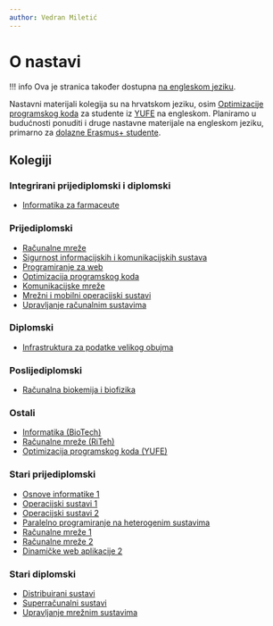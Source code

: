 ```yaml
---
author: Vedran Miletić
---
```


# O nastavi

!!! info
    Ova je stranica također dostupna [na engleskom jeziku](../../en/teaching/index.md).

Nastavni materijali kolegija su na hrvatskom jeziku, osim [Optimizacije programskog koda](../../en/teaching/courses/CO.md) za studente iz [YUFE](https://uniri.hr/o-sveucilistu/yufe/) na engleskom. Planiramo u budućnosti ponuditi i druge nastavne materijale na engleskom jeziku, primarno za [dolazne Erasmus+ studente](https://uniri.hr/o-sveucilistu/medunarodna-suradnja-i-erasmus/mobilnost-studenata/).

## Kolegiji

### Integrirani prijediplomski i diplomski

- [Informatika za farmaceute](kolegiji/INF-Pharma.md)

### Prijediplomski

- [Računalne mreže](kolegiji/RM.md)
- [Sigurnost informacijskih i komunikacijskih sustava](kolegiji/SIKS.md)
- [Programiranje za web](kolegiji/PW.md)
- [Optimizacija programskog koda](kolegiji/OPK.md)
- [Komunikacijske mreže](kolegiji/KM.md)
- [Mrežni i mobilni operacijski sustavi](kolegiji/MMOS.md)
- [Upravljanje računalnim sustavima](kolegiji/URS.md)

### Diplomski

- [Infrastruktura za podatke velikog obujma](kolegiji/IPVO.md)

### Poslijediplomski

- [Računalna biokemija i biofizika](kolegiji/RBKBF.md)

### Ostali

- [Informatika (BioTech)](kolegiji/INF-BioTech.md)
- [Računalne mreže (RiTeh)](kolegiji/RM-RiTeh.md)
- [Optimizacija programskog koda (YUFE)](../../en/teaching/courses/CO.md)

### Stari prijediplomski

- [Osnove informatike 1](kolegiji/OI1.md)
- [Operacijski sustavi 1](kolegiji/OS1.md)
- [Operacijski sustavi 2](kolegiji/OS2.md)
- [Paralelno programiranje na heterogenim sustavima](kolegiji/PPHS.md)
- [Računalne mreže 1](kolegiji/RM1.md)
- [Računalne mreže 2](kolegiji/RM2.md)
- [Dinamičke web aplikacije 2](kolegiji/DWA2.md)

### Stari diplomski

- [Distribuirani sustavi](kolegiji/DS.md)
- [Superračunalni sustavi](kolegiji/SRS.md)
- [Upravljanje mrežnim sustavima](kolegiji/UMS.md)
